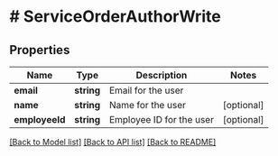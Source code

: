 # # ServiceOrderAuthorWrite

## Properties

Name | Type | Description | Notes
------------ | ------------- | ------------- | -------------
**email** | **string** | Email for the user |
**name** | **string** | Name for the user | [optional]
**employeeId** | **string** | Employee ID for the user | [optional]

[[Back to Model list]](../../README.md#models) [[Back to API list]](../../README.md#endpoints) [[Back to README]](../../README.md)
